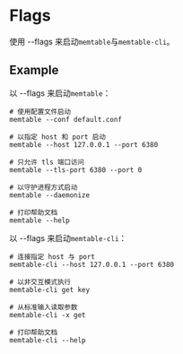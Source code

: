 # Flags

使用 --flags 来启动`memtable`与`memtable-cli`。

## Example

以 --flags 来启动`memtable`：

```shell
# 使用配置文件启动
memtable --conf default.conf

# 以指定 host 和 port 启动
memtable --host 127.0.0.1 --port 6380

# 只允许 tls 端口访问
memtable --tls-port 6380 --port 0

# 以守护进程方式启动
memtable --daemonize

# 打印帮助文档
memtable --help
```

以 --flags 来启动`memtable-cli`：

```shell
# 连接指定 host 与 port
memtable-cli --host 127.0.0.1 --port 6380

# 以非交互模式执行
memtable-cli get key

# 从标准输入读取参数
memtable-cli -x get

# 打印帮助文档
memtable-cli --help
```

